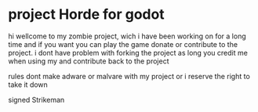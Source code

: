 # project Horde for godot

hi wellcome to my zombie project,
wich i have been working on for a long time and if you want you can play the game donate or contribute to the project.
i dont have problem with forking the project as long you credit me when using my and contribute back to the project


rules dont make adware or malvare with my project or i reserve the right to take it down

 signed Strikeman
